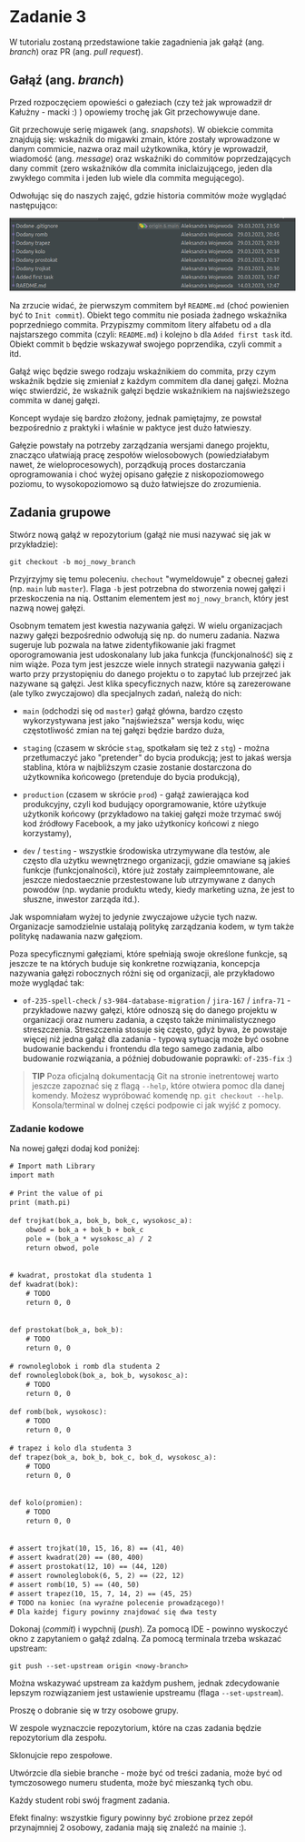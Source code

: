 # Zadanie 3

W tutorialu zostaną przedstawione takie zagadnienia jak gałąź (ang. *branch*) oraz PR
(ang. *pull request*).

## Gałąź (ang. *branch*)

Przed rozpoczęciem opowieści o gałeziach (czy też jak wprowadził dr Kałużny - macki :) ) 
opowiemy trochę jak Git przechowywuje dane.

Git przechowuje serię migawek (ang. *snapshots*). 
W obiekcie commita znajdują się: wskaźnik do migawki zmain, które zostały wprowadzone w 
danym commicie, nazwa oraz mail użytkownika, który je wprowadził, wiadomość (ang. *message*)
oraz wskaźniki do commitów poprzedzających dany commit (zero wskaźników dla commita
iniclaizującego, jeden dla zwykłego commita i jeden lub wiele dla commita megującego).

Odwołując się do naszych zajęć, gdzie historia commitów może wyglądać następująco:

![img](/imgs/ex_3_1.png)


Na zrzucie widać, że pierwszym commitem był `README.md` (choć powienien być to `Init commit`).
Obiekt tego commitu nie posiada żadnego wskaźnika poprzedniego commita. Przypiszmy commitom
litery alfabetu od `a` dla najstarszego commita (czyli: `README.md`) i kolejno `b` dla 
`Added first task` itd. Obiekt commit `b` będzie wskazywał swojego poprzendika, czyli 
commit `a` itd.

Gałąź więc będzie swego rodzaju wskaźnikiem do commita, przy czym wskaźnik będzie się zmieniał
z każdym commitem dla danej gałęzi. Można więc stwierdzić, że wskaźnik gałęzi będzie wskaźnikiem
na najświeższego commita w danej gałęzi.

Koncept wydaje się bardzo złożony, jednak pamiętajmy, ze powstał bezpośrednio z praktyki i 
właśnie w paktyce jest dużo łatwieszy.

Gałęzie powstały na potrzeby zarządzania wersjami danego projektu, znacząco ułatwiają 
pracę zespołów wielosobowych (powiedziałabym nawet, że wieloprocesowych), porządkują proces
dostarczania oprogramowania i choć wyżej opisano gałęzie z niskopoziomowego poziomu, to
wysokopoziomowo są dużo łatwiejsze do zrozumienia.

## Zadania grupowe

Stwórz nową gałąź w repozytorium (gałąź nie musi nazywać się jak w przykładzie):

```
git checkout -b moj_nowy_branch
```

Przyjrzyjmy się temu poleceniu. `chechout` "wymeldowuje" z obecnej gałezi (np. `main` lub `master`).
Flaga `-b` jest potrzebna do stworzenia nowej gałęzi i przeskoczenia na nią. Osttanim 
elementem jest `moj_nowy_branch`, który jest nazwą nowej gałęzi.

Osobnym tematem jest kwestia nazywania gałęzi. W wielu organizacjach nazwy gałęzi bezpośrednio 
odwołują się np. do numeru zadania. Nazwa sugeruje lub pozwala na łatwe zidentyfikowanie jaki
fragmet oporogramowania jest udoskonalany lub jaka funkcja (funckjonalność) się z nim wiąże. 
Poza tym jest jeszcze wiele innych strategii nazywania gałęzi i warto przy przystopięniu 
do danego projektu o to zapytać lub przejrzeć jak nazywane są gałęzi. Jest klika 
specyficznych nazw, które są zarezerowane (ale tylko zwyczajowo) dla specjalnych zadań, 
należą do nich:

- `main` (odchodzi się od `master`) gałąź główna, bardzo często wykorzystywana jest jako 
"najświeższa" wersja kodu, więc częstotliwość zmian na tej gałęzi będzie bardzo duża, 

- `staging` (czasem w skrócie `stag`, spotkałam się też z `stg`) - można przetłumaczyć
jako "pretender" do bycia produkcją; jest to jakaś wersja stablina, która w najbliższym czasie 
zostanie dostarczona do użytkownika końcowego (pretenduje do bycia produkcją),

- `production` (czasem w skrócie `prod`) - gałąź zawierająca kod produkcyjny, czyli kod 
budujący oporgramowanie, które użytkuje użytkonik końcowy (przykładowo na takiej gałęzi 
może trzymać swój kod źródłowy Facebook, a my jako użytkonicy końcowi z niego korzystamy),

- `dev` / `testing` - wszystkie środowiska utrzymywane dla testów, ale często dla użytku 
wewnętrznego organizacji, gdzie omawiane są jakieś funkcje (funkcjonalności), które już 
zostały zaimpleemntowane, ale jeszcze niedostaecznie przestestowane lub utrzymywane z danych
powodów (np. wydanie produktu wtedy, kiedy marketing uzna, że jest to słuszne, inwestor 
zarząda itd.).

Jak wspomniałam wyżej to jedynie zwyczajowe użycie tych nazw. Organizacje samodzielnie 
ustalają politykę zarządzania kodem, w tym także politykę nadawania nazw gałęziom.

Poza specyficznymi gałęziami, które spełniają swoje określone funkcje, są jeszcze te 
na których buduje się konkretne rozwiązania, koncepcja nazywania gałęzi robocznych różni się od
organizacji, ale przykładowo może wyglądać tak:

- `of-235-spell-check` / `s3-984-database-migration` / `jira-167` / `infra-71` - przykładowe nazwy gałęzi,
które odnoszą się do danego projektu w organizacji oraz numeru zadania, a często także minimalistycznego
streszczenia. Streszczenia stosuje się często, gdyż bywa, że powstaje więcej niż jedna gałąź dla 
zadania - typową sytuacją może być osobne budowanie backendu i frontendu dla tego samego zadania, albo 
budowanie rozwiązania, a później dobudowanie poprawki: `of-235-fix` :)

> **TIP** Poza oficjalną dokumentacją Git na stronie inetrentowej warto jeszcze zapoznać się z 
flagą `--help`, które otwiera pomoc dla danej komendy. Możesz wypróbować komendę np. 
`git checkout --help`. Konsola/terminal w dolnej części podpowie ci jak wyjść z pomocy.

### Zadanie kodowe

Na nowej gałęzi dodaj kod poniżej: 

```
# Import math Library
import math

# Print the value of pi
print (math.pi)

def trojkat(bok_a, bok_b, bok_c, wysokosc_a):
    obwod = bok_a + bok_b + bok_c
    pole = (bok_a * wysokosc_a) / 2
    return obwod, pole


# kwadrat, prostokat dla studenta 1
def kwadrat(bok):
    # TODO
    return 0, 0


def prostokat(bok_a, bok_b):
    # TODO
    return 0, 0

# rownoleglobok i romb dla studenta 2
def rownoleglobok(bok_a, bok_b, wysokosc_a):
    # TODO
    return 0, 0

def romb(bok, wysokosc):
    # TODO
    return 0, 0

# trapez i kolo dla studenta 3
def trapez(bok_a, bok_b, bok_c, bok_d, wysokosc_a):
    # TODO
    return 0, 0


def kolo(promien):
    # TODO
    return 0, 0


# assert trojkat(10, 15, 16, 8) == (41, 40)
# assert kwadrat(20) == (80, 400)
# assert prostokat(12, 10) == (44, 120)
# assert rownoleglobok(6, 5, 2) == (22, 12)
# assert romb(10, 5) == (40, 50)
# assert trapez(10, 15, 7, 14, 2) == (45, 25)
# TODO na koniec (na wyraźne polecenie prowadzącego)! 
# Dla każdej figury powinny znajdować się dwa testy

```

Dokonaj (*commit*) i wypchnij (*push*). Za pomocą IDE - powinno wyskoczyć okno z zapytaniem
o gałąź zdalną. Za pomocą terminala trzeba wskazać upstream:

```
git push --set-upstream origin <nowy-branch>
```

Można wskazywać upstream za każdym pushem, jednak zdecydowanie lepszym rozwiązaniem jest ustawienie
upstreamu (flaga `--set-upstream`).

Proszę o dobranie się w trzy osobowe grupy. 

W zespole wyznaczcie repozytorium, które na czas zadania będzie repozytorium dla zespołu.

Sklonujcie repo zespołowe.

Utwórzcie dla siebie branche - może być od treści zadania, może być od tymczosowego numeru studenta,
może być mieszanką tych obu.

Każdy student robi swój fragment zadania. 

Efekt finalny: wszystkie figury powinny być zrobione przez zepół przynajmniej 2 osobowy, zadania mają
się znaleźć na mainie :).





